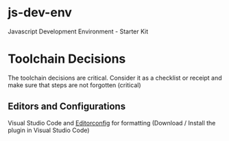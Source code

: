 # js-dev-env
Javascript Development Environment - Starter Kit

# Toolchain Decisions
The toolchain decisions are critical. Consider it as a checklist or receipt and make sure that steps are not forgotten (critical) 

## Editors and Configurations
Visual Studio Code and [Editorconfig](http://editorconfig.org/) for formatting (Download / Install the plugin in Visual Studio Code)
